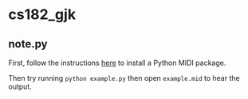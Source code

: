 # cs182_gjk


## note.py

First, follow the instructions [here](https://github.com/vishnubob/python-midi) to install a Python MIDI package.

Then try running `python example.py` then open `example.mid` to hear the output.
